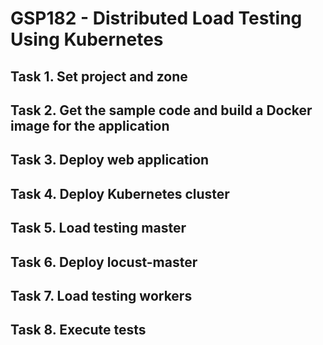 # GSP182 - Distributed Load Testing Using Kubernetes

## Task 1. Set project and zone

## Task 2. Get the sample code and build a Docker image for the application

## Task 3. Deploy web application

## Task 4. Deploy Kubernetes cluster

## Task 5. Load testing master

## Task 6. Deploy locust-master

## Task 7. Load testing workers

## Task 8. Execute tests

